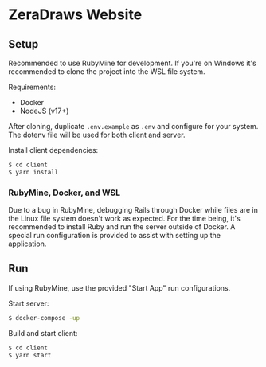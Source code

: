 ZeraDraws Website
=================

Setup
-----
Recommended to use RubyMine for development.
If you're on Windows it's recommended to clone the project into the WSL file system.

Requirements:

- Docker
- NodeJS (v17+)

After cloning, duplicate `.env.example` as `.env` and configure for your system. The dotenv file will be used for both
client and server.

Install client dependencies:

```bash
$ cd client
$ yarn install
```

### RubyMine, Docker, and WSL

Due to a bug in RubyMine, debugging Rails through Docker while files are in the Linux file system doesn't work as
expected. For the time being, it's recommended to install Ruby and run the server outside of Docker. A special run
configuration is provided to assist with setting up the application.

Run
---
If using RubyMine, use the provided "Start App" run configurations.

Start server:

```bash
$ docker-compose -up
```

Build and start client:

```bash
$ cd client
$ yarn start
```
